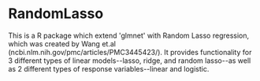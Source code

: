 # RandomLasso
This is a R package which extend 'glmnet' with Random Lasso regression, which was created by Wang et.al (ncbi.nlm.nih.gov/pmc/articles/PMC3445423/).
It provides functionality for 3 different types of linear models--lasso, ridge, and random lasso--as well as 2 different types of response variables--linear and logistic.
